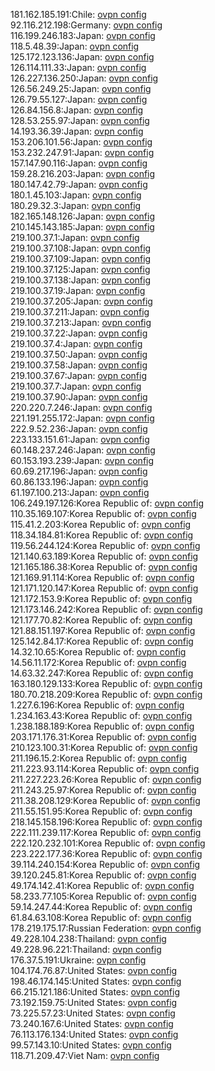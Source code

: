 181.162.185.191:Chile: [ovpn config](vpn/181_162_185_191.ovpn)  
92.116.212.198:Germany: [ovpn config](vpn/92_116_212_198.ovpn)  
116.199.246.183:Japan: [ovpn config](vpn/116_199_246_183.ovpn)  
118.5.48.39:Japan: [ovpn config](vpn/118_5_48_39.ovpn)  
125.172.123.136:Japan: [ovpn config](vpn/125_172_123_136.ovpn)  
126.114.111.33:Japan: [ovpn config](vpn/126_114_111_33.ovpn)  
126.227.136.250:Japan: [ovpn config](vpn/126_227_136_250.ovpn)  
126.56.249.25:Japan: [ovpn config](vpn/126_56_249_25.ovpn)  
126.79.55.127:Japan: [ovpn config](vpn/126_79_55_127.ovpn)  
126.84.156.8:Japan: [ovpn config](vpn/126_84_156_8.ovpn)  
128.53.255.97:Japan: [ovpn config](vpn/128_53_255_97.ovpn)  
14.193.36.39:Japan: [ovpn config](vpn/14_193_36_39.ovpn)  
153.206.101.56:Japan: [ovpn config](vpn/153_206_101_56.ovpn)  
153.232.247.91:Japan: [ovpn config](vpn/153_232_247_91.ovpn)  
157.147.90.116:Japan: [ovpn config](vpn/157_147_90_116.ovpn)  
159.28.216.203:Japan: [ovpn config](vpn/159_28_216_203.ovpn)  
180.147.42.79:Japan: [ovpn config](vpn/180_147_42_79.ovpn)  
180.1.45.103:Japan: [ovpn config](vpn/180_1_45_103.ovpn)  
180.29.32.3:Japan: [ovpn config](vpn/180_29_32_3.ovpn)  
182.165.148.126:Japan: [ovpn config](vpn/182_165_148_126.ovpn)  
210.145.143.185:Japan: [ovpn config](vpn/210_145_143_185.ovpn)  
219.100.37.1:Japan: [ovpn config](vpn/219_100_37_1.ovpn)  
219.100.37.108:Japan: [ovpn config](vpn/219_100_37_108.ovpn)  
219.100.37.109:Japan: [ovpn config](vpn/219_100_37_109.ovpn)  
219.100.37.125:Japan: [ovpn config](vpn/219_100_37_125.ovpn)  
219.100.37.138:Japan: [ovpn config](vpn/219_100_37_138.ovpn)  
219.100.37.19:Japan: [ovpn config](vpn/219_100_37_19.ovpn)  
219.100.37.205:Japan: [ovpn config](vpn/219_100_37_205.ovpn)  
219.100.37.211:Japan: [ovpn config](vpn/219_100_37_211.ovpn)  
219.100.37.213:Japan: [ovpn config](vpn/219_100_37_213.ovpn)  
219.100.37.22:Japan: [ovpn config](vpn/219_100_37_22.ovpn)  
219.100.37.4:Japan: [ovpn config](vpn/219_100_37_4.ovpn)  
219.100.37.50:Japan: [ovpn config](vpn/219_100_37_50.ovpn)  
219.100.37.58:Japan: [ovpn config](vpn/219_100_37_58.ovpn)  
219.100.37.67:Japan: [ovpn config](vpn/219_100_37_67.ovpn)  
219.100.37.7:Japan: [ovpn config](vpn/219_100_37_7.ovpn)  
219.100.37.90:Japan: [ovpn config](vpn/219_100_37_90.ovpn)  
220.220.7.246:Japan: [ovpn config](vpn/220_220_7_246.ovpn)  
221.191.255.172:Japan: [ovpn config](vpn/221_191_255_172.ovpn)  
222.9.52.236:Japan: [ovpn config](vpn/222_9_52_236.ovpn)  
223.133.151.61:Japan: [ovpn config](vpn/223_133_151_61.ovpn)  
60.148.237.246:Japan: [ovpn config](vpn/60_148_237_246.ovpn)  
60.153.193.239:Japan: [ovpn config](vpn/60_153_193_239.ovpn)  
60.69.217.196:Japan: [ovpn config](vpn/60_69_217_196.ovpn)  
60.86.133.196:Japan: [ovpn config](vpn/60_86_133_196.ovpn)  
61.197.100.213:Japan: [ovpn config](vpn/61_197_100_213.ovpn)  
106.249.197.126:Korea Republic of: [ovpn config](vpn/106_249_197_126.ovpn)  
110.35.169.107:Korea Republic of: [ovpn config](vpn/110_35_169_107.ovpn)  
115.41.2.203:Korea Republic of: [ovpn config](vpn/115_41_2_203.ovpn)  
118.34.184.81:Korea Republic of: [ovpn config](vpn/118_34_184_81.ovpn)  
119.56.244.124:Korea Republic of: [ovpn config](vpn/119_56_244_124.ovpn)  
121.140.63.189:Korea Republic of: [ovpn config](vpn/121_140_63_189.ovpn)  
121.165.186.38:Korea Republic of: [ovpn config](vpn/121_165_186_38.ovpn)  
121.169.91.114:Korea Republic of: [ovpn config](vpn/121_169_91_114.ovpn)  
121.171.120.147:Korea Republic of: [ovpn config](vpn/121_171_120_147.ovpn)  
121.172.153.9:Korea Republic of: [ovpn config](vpn/121_172_153_9.ovpn)  
121.173.146.242:Korea Republic of: [ovpn config](vpn/121_173_146_242.ovpn)  
121.177.70.82:Korea Republic of: [ovpn config](vpn/121_177_70_82.ovpn)  
121.88.151.197:Korea Republic of: [ovpn config](vpn/121_88_151_197.ovpn)  
125.142.84.17:Korea Republic of: [ovpn config](vpn/125_142_84_17.ovpn)  
14.32.10.65:Korea Republic of: [ovpn config](vpn/14_32_10_65.ovpn)  
14.56.11.172:Korea Republic of: [ovpn config](vpn/14_56_11_172.ovpn)  
14.63.32.247:Korea Republic of: [ovpn config](vpn/14_63_32_247.ovpn)  
163.180.129.133:Korea Republic of: [ovpn config](vpn/163_180_129_133.ovpn)  
180.70.218.209:Korea Republic of: [ovpn config](vpn/180_70_218_209.ovpn)  
1.227.6.196:Korea Republic of: [ovpn config](vpn/1_227_6_196.ovpn)  
1.234.163.43:Korea Republic of: [ovpn config](vpn/1_234_163_43.ovpn)  
1.238.188.189:Korea Republic of: [ovpn config](vpn/1_238_188_189.ovpn)  
203.171.176.31:Korea Republic of: [ovpn config](vpn/203_171_176_31.ovpn)  
210.123.100.31:Korea Republic of: [ovpn config](vpn/210_123_100_31.ovpn)  
211.196.15.2:Korea Republic of: [ovpn config](vpn/211_196_15_2.ovpn)  
211.223.93.114:Korea Republic of: [ovpn config](vpn/211_223_93_114.ovpn)  
211.227.223.26:Korea Republic of: [ovpn config](vpn/211_227_223_26.ovpn)  
211.243.25.97:Korea Republic of: [ovpn config](vpn/211_243_25_97.ovpn)  
211.38.208.129:Korea Republic of: [ovpn config](vpn/211_38_208_129.ovpn)  
211.55.151.95:Korea Republic of: [ovpn config](vpn/211_55_151_95.ovpn)  
218.145.158.196:Korea Republic of: [ovpn config](vpn/218_145_158_196.ovpn)  
222.111.239.117:Korea Republic of: [ovpn config](vpn/222_111_239_117.ovpn)  
222.120.232.101:Korea Republic of: [ovpn config](vpn/222_120_232_101.ovpn)  
223.222.177.36:Korea Republic of: [ovpn config](vpn/223_222_177_36.ovpn)  
39.114.240.154:Korea Republic of: [ovpn config](vpn/39_114_240_154.ovpn)  
39.120.245.81:Korea Republic of: [ovpn config](vpn/39_120_245_81.ovpn)  
49.174.142.41:Korea Republic of: [ovpn config](vpn/49_174_142_41.ovpn)  
58.233.77.105:Korea Republic of: [ovpn config](vpn/58_233_77_105.ovpn)  
59.14.247.44:Korea Republic of: [ovpn config](vpn/59_14_247_44.ovpn)  
61.84.63.108:Korea Republic of: [ovpn config](vpn/61_84_63_108.ovpn)  
178.219.175.17:Russian Federation: [ovpn config](vpn/178_219_175_17.ovpn)  
49.228.104.238:Thailand: [ovpn config](vpn/49_228_104_238.ovpn)  
49.228.96.221:Thailand: [ovpn config](vpn/49_228_96_221.ovpn)  
176.37.5.191:Ukraine: [ovpn config](vpn/176_37_5_191.ovpn)  
104.174.76.87:United States: [ovpn config](vpn/104_174_76_87.ovpn)  
198.46.174.145:United States: [ovpn config](vpn/198_46_174_145.ovpn)  
66.215.121.186:United States: [ovpn config](vpn/66_215_121_186.ovpn)  
73.192.159.75:United States: [ovpn config](vpn/73_192_159_75.ovpn)  
73.225.57.23:United States: [ovpn config](vpn/73_225_57_23.ovpn)  
73.240.167.6:United States: [ovpn config](vpn/73_240_167_6.ovpn)  
76.113.176.134:United States: [ovpn config](vpn/76_113_176_134.ovpn)  
99.57.143.10:United States: [ovpn config](vpn/99_57_143_10.ovpn)  
118.71.209.47:Viet Nam: [ovpn config](vpn/118_71_209_47.ovpn)  
